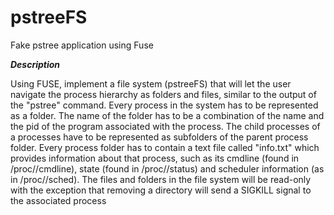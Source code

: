 pstreeFS
========

Fake pstree application using Fuse


***Description***

Using FUSE, implement a file system (pstreeFS) that will let the user navigate the process hierarchy as folders and files, similar to the output of the "pstree" command. Every process in the system has to be represented as a folder. The name of the folder has to be a combination of the name and the pid of the program associated with the process. The child processes of a processes have to be represented as subfolders of the parent process folder. Every process folder has to contain a text file called "info.txt" which provides information about that process, such as its cmdline (found in /proc/<pid>/cmdline), state (found in /proc/<pid>/status) and scheduler information (as in /proc/<pid>/sched). The files and folders in the file system will be read-only with the exception that removing a directory will send a SIGKILL signal to the associated process
